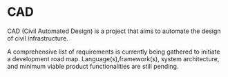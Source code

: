 # CAD
CAD (Civil Automated Design) is a project that aims to automate the design of civil infrastructure.


A comprehensive list of requirements is currently being gathered to initiate a development road map. Language(s),framework(s), system architecture, and minimum viable product functionalities are still pending.
